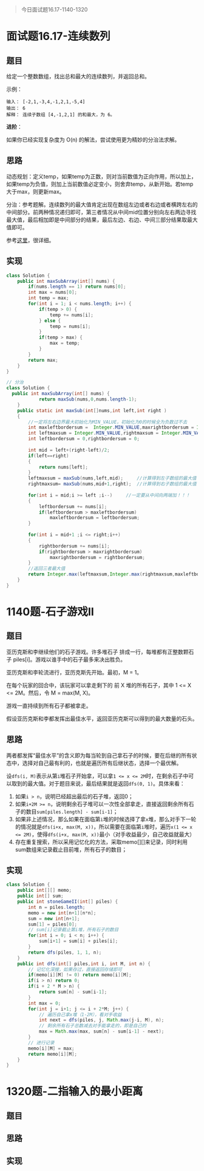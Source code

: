 > 今日面试题16.17-1140-1320

# 面试题16.17-连续数列

## 题目

给定一个整数数组，找出总和最大的连续数列，并返回总和。

示例：

```
输入： [-2,1,-3,4,-1,2,1,-5,4]
输出： 6
解释： 连续子数组 [4,-1,2,1] 的和最大，为 6。
```

**进阶**：

如果你已经实现复杂度为 O(n) 的解法，尝试使用更为精妙的分治法求解。

## 思路

动态规划：定义temp，如果temp为正数，则对当前数值为正向作用，所以加上，如果temp为负值，则加上当前数值必定变小，则舍弃temp，从新开始。若temp大于max，则更新max。

分治：参考题解。连续数列的最大值肯定出现在数组左边或者右边或者横跨左右的中间部分。前两种情况递归即可，第三者情况从中间mid位置分别向左右两边寻找最大值，最后相加即是中间部分的结果，最后左边、右边、中间三部分结果取最大值即可。

参考[这里](https://blog.csdn.net/abnerwang2014/article/details/36027747)，很详细。

## 实现

```java
class Solution {
    public int maxSubArray(int[] nums) {
        if(nums.length == 1) return nums[0];
        int max = nums[0];
        int temp = max;
        for(int i = 1; i < nums.length; i++) {
            if(temp > 0) {
                temp += nums[i];
            } else {
                temp = nums[i];
            }
            if(temp > max) {
                max = temp;
            }
        }
        return max;
    }
}
```

```java
// 分治
class Solution {
  public int maxSubArray(int[] nums) {
    		return maxSub(nums,0,nums.length-1);
    }
    public static int maxSub(int[]nums,int left,int right )
    {
		//一定将左右边界最大初始化为MIN_VALUE，初始化为0的时候全为负数过不去
		int maxleftbordersum =  Integer.MIN_VALUE,maxrightbordersum = Integer.MIN_VALUE; 
		int leftmaxsum = Integer.MIN_VALUE,rightmaxsum = Integer.MIN_VALUE;				
		int leftbordersum = 0,rightbordersum = 0;
		
		int mid = left+(right-left)/2;
		if(left==right)
		{
			return nums[left];
		}
		leftmaxsum = maxSub(nums,left,mid);		//计算得到左子数组的最大值
		rightmaxsum= maxSub(nums,mid+1,right);	//计算得到右子数组的最大值
		
		for(int i = mid;i >= left ;i--)		//一定要从中间向两端加！！！
		{
			leftbordersum += nums[i];
			if(leftbordersum > maxleftbordersum)
				maxleftbordersum = leftbordersum;
		}
		
		for(int i = mid+1 ;i <= right;i++)
		{
			rightbordersum += nums[i];
			if(rightbordersum > maxrightbordersum)
				maxrightbordersum = rightbordersum;
		}
		//返回三者最大值
		return Integer.max(leftmaxsum,Integer.max(rightmaxsum,maxleftbordersum+maxrightbordersum));
    }
}

```



# 1140题-石子游戏Ⅱ

## 题目

亚历克斯和李继续他们的石子游戏。许多堆石子 排成一行，每堆都有正整数颗石子 piles[i]。游戏以谁手中的石子最多来决出胜负。

亚历克斯和李轮流进行，亚历克斯先开始。最初，M = 1。

在每个玩家的回合中，该玩家可以拿走剩下的 前 X 堆的所有石子，其中 1 <= X <= 2M。然后，令 M = max(M, X)。

游戏一直持续到所有石子都被拿走。

假设亚历克斯和李都发挥出最佳水平，返回亚历克斯可以得到的最大数量的石头。

## 思路

两者都发挥“最佳水平”的含义即为每当轮到自己拿石子的时候，要在后继的所有状态中，选择对自己最有利的，也就是遍历所有后继状态，选择一个最优解。

设`dfs(i, M)`表示从第`i`堆石子开始拿，可以拿`1 <= x <= 2M`时，在剩余石子中可以取到的最大值。对于题目来说，最后结果就是返回`dfs(0, 1)`。具体来看：

1. 如果`i > n`，说明已经超出最后的石子堆，返回0；
2. 如果`i+2M >= n`，说明剩余石子堆可以一次性全部拿走，直接返回剩余所有石子的数目`sum[piles.length] - sum[i-1]`；
3. 如果非上述情况，那么如果在面临第`i`堆的时候选择了拿`x`堆，那么对手下一轮的情况就是`dfs(i+x, max(M, x))`，所以需要在面临第`i`堆时，遍历`x(1 <= x <= 2M)`，使得`dfs(i+x, max(M, x))`最小（对手收益最少，自己收益就最大）
4. 存在重复搜索，所以采用记忆化的方法，采取memo\[\]\[\]来记录，同时利用sum数组来记录截止目前堆，所有石子的数目；

## 实现

```java
class Solution {
    public int[][] memo;
    public int[] sum;
    public int stoneGameII(int[] piles) {
        int n = piles.length;
        memo = new int[n+1][n*n];
        sum = new int[n+1];
        sum[1] = piles[0];
        // sum[i]记录截止第i堆，所有石子的数目
        for(int i = 0; i < n; i++) {
            sum[i+1] = sum[i] + piles[i];
        }
        return dfs(piles, 1, 1, n);
    }
    public int dfs(int[] piles,int i, int M, int n) {
        // 记忆化深搜，如果存过，直接返回存储即可
        if(memo[i][M] != 0) return memo[i][M];
        if(i > n) return 0;
        if(i + 2 * M > n) {
            return sum[n] - sum[i-1];
        }
        int max = 0;
        for(int j = i+1; j <= i + 2*M; j++) {
            // 遍历自己拿x堆（1-2M），看对手收益
            int next = dfs(piles, j, Math.max(j-i, M), n);
            // 剩余所有石子总数减去对手能拿走的，即是自己的
            max = Math.max(max, sum[n] - sum[i-1] - next);
        }
        // 进行记录
        memo[i][M] = max;
        return memo[i][M];
    }
}
```



# 1320题-二指输入的最小距离

## 题目



## 思路



## 实现

```java

```


